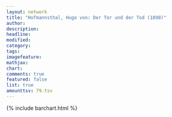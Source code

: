 ```yaml
---
layout: network
title: "Hofmannsthal, Hugo von: Der Tor und der Tod (1898)"
author:
description:
headline:
modified:
category:
tags:
imagefeature: 
mathjax: 
chart: 
comments: true
featured: false
list: true
amounttsv: 79.tsv
---
```

{% include barchart.html %}
